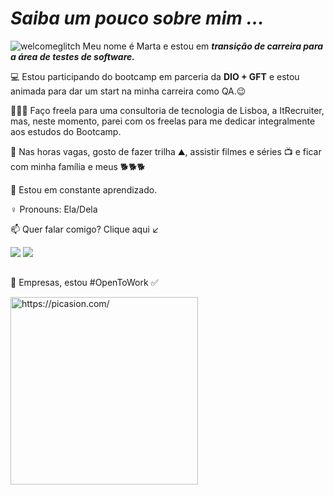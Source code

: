 
<h1><em> Saiba um pouco sobre mim ...</em></h1>
 
 ![welcomeglitch](https://user-images.githubusercontent.com/89816943/213179710-66368a05-ce8f-408f-9a33-e76719f76490.gif) Meu nome é Marta e estou em <em>**transição de carreira para a área de testes de software.**</em>
 

💻 Estou participando do bootcamp em parceria da **DIO + GFT** e estou animada para dar um start na minha carreira como QA.😉
   
👩🏼‍💻 Faço freela para uma consultoria de tecnologia de Lisboa, a ItRecruiter, mas, neste momento,  parei com os freelas para me dedicar integralmente aos estudos do Bootcamp. 

📌 Nas horas vagas, gosto de fazer trilha ⛰,  assistir filmes e séries 📺 e ficar com minha família e meus 🐕🐕🐕
 
🌱 Estou em constante aprendizado.

 ♀️ Pronouns: Ela/Dela
 
 
📫 Quer falar comigo? Clique aqui ↙

 <div>
  <a align="center" href="https://www.linkedin.com/in/martagraciliano" target="_blank"><img src="https://img.shields.io/badge/-LinkedIn-%230077B5?style=for-the-badge&logo=linkedin&logoColor=white" target="_blank"></a>
<a  align="center" href="https://api.whatsapp.com/send?phone=5521986101800"  target="_blank"><img src="https://img.shields.io/badge/WhatsApp-25D366?style=for-the-badge&logo=whatsapp&logoColor=white" target="_blank"></a>
 
 
 ##
 
 🏢 Empresas, estou #OpenToWork ✅ 
 
 <a href="https://picasion.com/"><img src="https://i.picasion.com/pic92/87cda3afdcfc4dea905372aabbc34988.gif" width="300" height="300" border="0" alt="https://picasion.com/" /></a><br /><a href="https://picasion.com/"></a>
  
  

 
